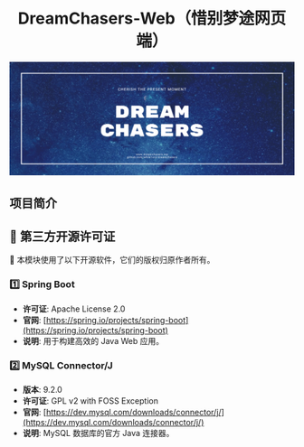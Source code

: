 <div align="center">
  <h1>DreamChasers-Web（惜别梦途网页端）</h1>
  <img src="/assets/banner.png" alt="DreamChasers Banner" width="900">
</div>


## 项目简介

## 📜 第三方开源许可证

📝 本模块使用了以下开源软件，它们的版权归原作者所有。

### 1️⃣ Spring Boot
- **许可证**: Apache License 2.0
- **官网**: [https://spring.io/projects/spring-boot](https://spring.io/projects/spring-boot)
- **说明**: 用于构建高效的 Java Web 应用。

### 2️⃣ MySQL Connector/J
- **版本**: 9.2.0
- **许可证**: GPL v2 with FOSS Exception
- **官网**: [https://dev.mysql.com/downloads/connector/j/](https://dev.mysql.com/downloads/connector/j/)
- **说明**: MySQL 数据库的官方 Java 连接器。

